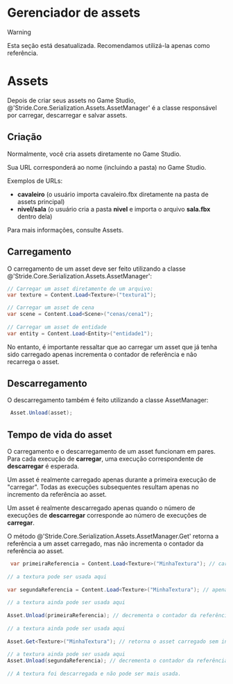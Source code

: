 # Gerenciador de assets

> [!Warning]
> Esta seção está desatualizada. Recomendamos utilizá-la apenas como referência.

# Assets

Depois de criar seus assets no Game Studio, @'Stride.Core.Serialization.Assets.AssetManager' é a classe responsável por carregar, descarregar e salvar assets.

## Criação

Normalmente, você cria assets diretamente no Game Studio.

Sua URL corresponderá ao nome (incluindo a pasta) no Game Studio.

Exemplos de URLs:

- **cavaleiro** (o usuário importa cavaleiro.fbx diretamente na pasta de assets principal)
- **nivel/sala** (o usuário cria a pasta **nivel** e importa o arquivo **sala.fbx** dentro dela)

Para mais informações, consulte <g id="1">Assets</g></g>.

## Carregamento

O carregamento de um asset deve ser feito utilizando a classe @'Stride.Core.Serialization.Assets.AssetManager':

```cs
// Carregar um asset diretamente de um arquivo:
var texture = Content.Load<Texture>("textura1");

// Carregar um asset de cena
var scene = Content.Load<Scene>("cenas/cena1");
 
// Carregar um asset de entidade
var entity = Content.Load<Entity>("entidade1");
```

No entanto, é importante ressaltar que ao carregar um asset que já tenha sido carregado apenas incrementa o contador de referência e não recarrega o asset.

## Descarregamento

O descarregamento também é feito utilizando a classe AssetManager:

```cs
 Asset.Unload(asset);
```


## Tempo de vida do asset

O carregamento e o descarregamento de um asset funcionam em pares. Para cada execução de **carregar**, uma execução correspondente de **descarregar** é esperada.

Um asset é realmente carregado apenas durante a primeira execução de "carregar". Todas as execuções subsequentes resultam apenas no incremento da referência ao asset.

Um asset é realmente descarregado apenas quando o número de execuções de **descarregar** corresponde ao número de execuções de **carregar**.

O método @'Stride.Core.Serialization.Assets.AssetManager.Get' retorna a referência a um asset carregado, mas não incrementa o contador da referência ao asset.

```cs
 var primeiraReferencia = Content.Load<Texture>("MinhaTextura"); // carrega o asset e incrementa o contador da referência (contagem da referência = 1)
 
// a textura pode ser usada aqui
 
var segundaReferencia = Content.Load<Texture>("MinhaTextura"); // apenas incrementa o contador da referência (contagem da referência = 2)
 
// a textura ainda pode ser usada aqui
 
Asset.Unload(primeiraReferencia); // decrementa o contador da referência (contagem da referência = 1)
 
// a textura ainda pode ser usada aqui
 
Asset.Get<Texture>("MinhaTextura"); // retorna o asset carregado sem incrementar o contador da referência (contagem da referência = 1)
 
// a textura ainda pode ser usada aqui
Asset.Unload(segundaReferencia); // decrementa o contador da referência e descarrega o asset (contagem da referência = 0)
 
// A textura foi descarregada e não pode ser mais usada.
```


